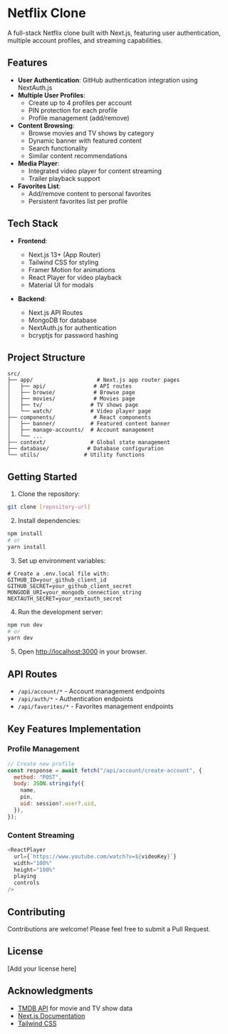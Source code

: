 # Netflix Clone

A full-stack Netflix clone built with Next.js, featuring user authentication, multiple account profiles, and streaming capabilities.

## Features

- **User Authentication**: GitHub authentication integration using NextAuth.js
- **Multiple User Profiles**: 
  - Create up to 4 profiles per account
  - PIN protection for each profile
  - Profile management (add/remove)
- **Content Browsing**:
  - Browse movies and TV shows by category
  - Dynamic banner with featured content
  - Search functionality
  - Similar content recommendations
- **Media Player**:
  - Integrated video player for content streaming
  - Trailer playback support
- **Favorites List**:
  - Add/remove content to personal favorites
  - Persistent favorites list per profile

## Tech Stack

- **Frontend**:
  - Next.js 13+ (App Router)
  - Tailwind CSS for styling
  - Framer Motion for animations
  - React Player for video playback
  - Material UI for modals

- **Backend**:
  - Next.js API Routes
  - MongoDB for database
  - NextAuth.js for authentication
  - bcryptjs for password hashing

## Project Structure

```
src/
├── app/                    # Next.js app router pages
│   ├── api/               # API routes
│   ├── browse/            # Browse page
│   ├── movies/            # Movies page
│   ├── tv/               # TV shows page
│   └── watch/            # Video player page
├── components/            # React components
│   ├── banner/           # Featured content banner
│   ├── manage-accounts/  # Account management
│   └── ...
├── context/              # Global state management
├── database/            # Database configuration
└── utils/              # Utility functions
```

## Getting Started

1. Clone the repository:
```bash
git clone [repository-url]
```

2. Install dependencies:
```bash
npm install
# or
yarn install
```

3. Set up environment variables:
```env
# Create a .env.local file with:
GITHUB_ID=your_github_client_id
GITHUB_SECRET=your_github_client_secret
MONGODB_URI=your_mongodb_connection_string
NEXTAUTH_SECRET=your_nextauth_secret
```

4. Run the development server:
```bash
npm run dev
# or
yarn dev
```

5. Open [http://localhost:3000](http://localhost:3000) in your browser.

## API Routes

- `/api/account/*` - Account management endpoints
- `/api/auth/*` - Authentication endpoints
- `/api/favorites/*` - Favorites management endpoints

## Key Features Implementation

### Profile Management
```javascript
// Create new profile
const response = await fetch("/api/account/create-account", {
  method: "POST",
  body: JSON.stringify({
    name,
    pin,
    uid: session?.user?.uid,
  }),
});
```

### Content Streaming
```javascript
<ReactPlayer
  url={`https://www.youtube.com/watch?v=${videoKey}`}
  width="100%"
  height="100%"
  playing
  controls
/>
```

## Contributing

Contributions are welcome! Please feel free to submit a Pull Request.

## License

[Add your license here]

## Acknowledgments

- [TMDB API](https://www.themoviedb.org/documentation/api) for movie and TV show data
- [Next.js Documentation](https://nextjs.org/docs)
- [Tailwind CSS](https://tailwindcss.com/docs)
